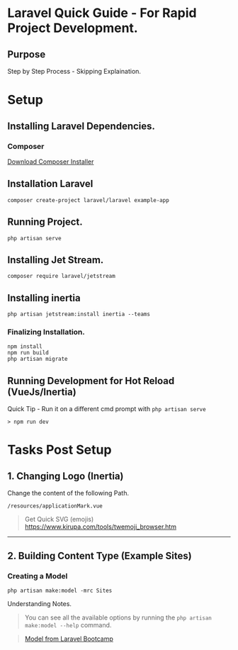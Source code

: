 # Laravel Quick Guide - For Rapid Project Development. 

## Purpose 
Step by Step Process - Skipping Explaination. 

# Setup

## Installing Laravel Dependencies. 

### Composer

[Download Composer Installer](https://getcomposer.org/Composer-Setup.exe)


## Installation Laravel

``` composer create-project laravel/laravel example-app ```

## Running Project. 

``` 
php artisan serve
```

## Installing Jet Stream. 

``` 
composer require laravel/jetstream 
```

## Installing inertia

``` 
php artisan jetstream:install inertia --teams 
```

### Finalizing Installation. 

``` 
npm install
npm run build
php artisan migrate
```

## Running Development for Hot Reload (VueJs/Inertia) 

Quick Tip - Run it on a different cmd prompt with ``` php artisan serve ```

```
> npm run dev
```

# Tasks Post Setup

## 1.  Changing Logo (Inertia)
Change the content of the following Path. 
```
/resources/applicationMark.vue 
```

> Get Quick SVG (emojis)  
> https://www.kirupa.com/tools/twemoji_browser.htm

--- 

## 2. Building Content Type (Example Sites)

### Creating a Model

``` 
php artisan make:model -mrc Sites
``` 

Understanding Notes. 

> You can see all the available options by running the ``` php artisan make:model --help ``` command.

>[ Model from Laravel Bootcamp  ](https://bootcamp.laravel.com/inertia/creating-chirps )







